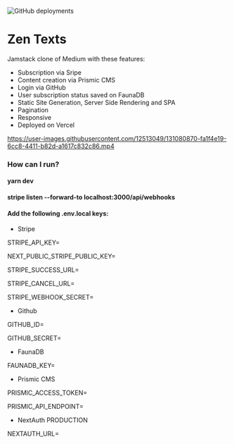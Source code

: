 ![GitHub deployments](https://img.shields.io/github/deployments/lucasmaffazioli/zentexts/production?label=vercel&logo=vercel&logoColor=white)

# Zen Texts

Jamstack clone of Medium with these features:

- Subscription via Sripe
- Content creation via Prismic CMS
- Login via GitHub
- User subscription status saved on FaunaDB
- Static Site Generation, Server Side Rendering and SPA
- Pagination
- Responsive
- Deployed on Vercel



https://user-images.githubusercontent.com/12513049/131080870-fa1f4e19-6cc8-4411-b82d-a1617c832c86.mp4



### How can I run?

#### yarn dev
#### stripe listen --forward-to localhost:3000/api/webhooks
#### Add the following .env.local keys:

- Stripe

STRIPE_API_KEY=

NEXT_PUBLIC_STRIPE_PUBLIC_KEY=

STRIPE_SUCCESS_URL=

STRIPE_CANCEL_URL=

STRIPE_WEBHOOK_SECRET=


- Github

GITHUB_ID=

GITHUB_SECRET=


- FaunaDB

FAUNADB_KEY=


- Prismic CMS

PRISMIC_ACCESS_TOKEN=

PRISMIC_API_ENDPOINT=


- NextAuth PRODUCTION

NEXTAUTH_URL=
